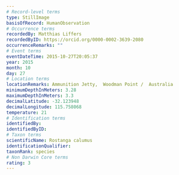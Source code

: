 ```yaml
---
# Record-level terms
type: StillImage
basisOfRecord: HumanObservation
# Occurrence terms
recordedBy: Matthias Liffers
recordedByID: https://orcid.org/0000-0002-3639-2080
occurrenceRemarks: ""
# Event terms
eventDateTime: 2015-10-27T20:05:37
year: 2015
month: 10
day: 27
# Location terms
locationRemarks: Ammunition Jetty,  Woodman Point /  Australia
minimumDepthInMeters: 3.28
maximumDepthInMeters: 3.3
decimalLatitude: -32.123948
decimalLongitude: 115.758068
temperature: 21
# Identification terms
identifiedBy: 
identifiedByID: 
# Taxon terms
scientificName: Rostanga calumus
identificationQualifier: 
taxonRank: species
# Non Darwin Core terms
rating: 3
---
```

